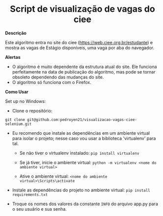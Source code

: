 <h1 align="center"> Script de visualização de vagas do ciee </h1>

**Descrição**

Este algoritmo entra no site do ciee (https://web.ciee.org.br/estudante) e mostra as vagas de Estágio disponíveis, uma vaga por aba do navegador.

**Alertas** 
- O algoritmo é muito dependente da estrutura atual do site. Ele funciona perfeitamente na data de publicação do algoritmo, mas pode se tornar obsoleto dependendo das mudanças do site.
- O algoritmo só funciona com o Firefox.

**Como Usar**

Set up no Windows:

- Clone o repositório:

`git clone git@github.com:pedroyen21/visualizacao-vagas-ciee-selenium.git`

- Eu recomendo que instale as dependências em um ambiente virtual para isolar o projeto; nesse caso vou usar a biblioteca 'virtualenv' para tal.
   - Se não tiver o virtualenv instalado: 
      `pip install virtualenv`
  
   - Se já tiver, inicie o ambiente virtual:
       `python -m virtualenv <nome do ambiente virtual>`
   
   - Ative o ambiente virtual: 
       `<nome do ambiente virtual>\Scripts\activate`

- Instale as dependências do projeto no ambiente virtual: 
  `pip install requirements.txt`

- Troque os nomes dos valores da constante `INFO` do arquivo app.py para o seu usuário e sua senha.
